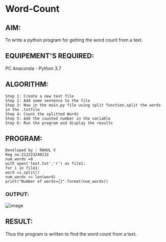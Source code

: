 # Word-Count
## AIM:
To write a python program for getting the word count from a text.
## EQUIPEMENT'S REQUIRED: 
PC
Anaconda - Python 3.7
## ALGORITHM: 
```
Step 1: Create a new text file
Step 2: Add some sentence to the file
Step 3: Now in the main.py file using split function,split the words in the .txtfile
Step 4: Count the splitted Words
Step 5: Add the counted number in the variable
Step 6: Run the program and display the results
```

## PROGRAM:
```
Developed by : RAHUL V
Reg no:212223240132
num_words =0
with open('text.txt','r') as file1:
for i in file1:
word =i.split()
num_words += len(word)
print("Number of words={}".format(num_words))
```

### OUTPUT:
![image](https://github.com/Rahulv2005/Word-Count/assets/152600335/d9bd4531-7d2a-4016-8585-caf1b0ee3a26)




## RESULT:
Thus the program is written to find the word count from a text.
